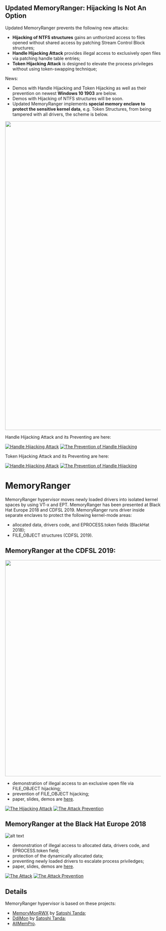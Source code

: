 ## Updated MemoryRanger: Hijacking Is Not An Option 
Updated MemoryRanger prevents the following new attacks:
* <b>Hijacking of NTFS structures</b> gains an unthorized access to files opened without shared access by patching Stream Control Block structures; 
* <b>Handle Hijacking Attack</b> provides illegal access to exclusively open files via patching handle table entries;
* <b>Token Hijacking Attack</b> is designed to elevate the process privileges without using token-swapping technique;

News:
* Demos with Handle Hijacking and Token Hijacking as well as their prevention on newest <b>Windows 10 1903</b> are below.
* Demos with Hijacking of NTFS structures will be soon. 
* Updated MemoryRanger implements <b>special memory enclave to protect the sensitive kernel data</b>, e.g. Token Structures, from being tampered with all drivers, the scheme is below.

<img src="https://github.com/IgorKorkin/MemoryRanger/blob/master/blackhat2019_memoryranger_prevents_token_and_handle_hijacking.png" width="1000" />

Handle Hijacking Attack and its Preventing are here:

[![Handle Hijacking Attack](https://img.youtube.com/vi/lLIR5u8AzAY/mqdefault.jpg)](https://www.youtube.com/watch?v=lLIR5u8AzAY&index=1&list=PL0Aerbf3kwUKsNCeJ7wSG957BrIOweEz_) [![The Prevention of Handle Hijacking](https://img.youtube.com/vi/ZivkK9x-Hew/mqdefault.jpg)](https://www.youtube.com/watch?v=ZivkK9x-Hew&index=2&list=PL0Aerbf3kwUKsNCeJ7wSG957BrIOweEz_)

Token Hijacking Attack and its Preventing are here:

[![Handle Hijacking Attack](https://img.youtube.com/vi/pnzvgGanbtw/mqdefault.jpg)](https://www.youtube.com/watch?v=pnzvgGanbtw&index=3&list=PL0Aerbf3kwUKsNCeJ7wSG957BrIOweEz_) [![The Prevention of Handle Hijacking](https://img.youtube.com/vi/mSh2R8WMYz8/mqdefault.jpg)](https://www.youtube.com/watch?v=mSh2R8WMYz8&index=4&list=PL0Aerbf3kwUKsNCeJ7wSG957BrIOweEz_)

# MemoryRanger

MemoryRanger hypervisor moves newly loaded drivers into isolated kernel spaces by using VT-x and EPT. MemoryRanger has been presented at Black Hat Europe 2018 and CDFSL 2019. 
MemoryRanger runs driver inside separate enclaves to protect the following kernel-mode areas: 
- allocated data, drivers code, and EPROCESS.token fields (BlackHat 2018);
- FILE_OBJECT structures (CDFSL 2019).

## MemoryRanger at the CDFSL 2019:
<img src="https://github.com/IgorKorkin/MemoryRanger/blob/master/cdfsl2019_memoryranger_prevents_fileobj_hijacking.png" width="700" />

 * demonstration of illegal access to an exclusive open file via FILE_OBJECT hijacking;
 * prevention of FILE_OBJECT hijacking;
 * paper, slides, demos are [here](https://igorkorkin.blogspot.com/2019/04/memoryranger-prevents-hijacking.html).
 
[![The Hijacking Attack](https://img.youtube.com/vi/2mU85RluOSA/mqdefault.jpg)](https://www.youtube.com/watch?v=2mU85RluOSA&index=1&list=PL0Aerbf3kwUKlHszFlcIFivmslRl4xmhB) [![The Attack Prevention](https://img.youtube.com/vi/8ONmC5Do4I4/mqdefault.jpg)](https://www.youtube.com/watch?v=8ONmC5Do4I4&index=2&list=PL0Aerbf3kwUKlHszFlcIFivmslRl4xmhB)
 
## MemoryRanger at the Black Hat Europe 2018
![alt text](https://github.com/IgorKorkin/MemoryRanger/blob/master/before_and_after_memoryranger.png)
 * demonstration of illegal access to allocated data, drivers code, and EPROCESS.token field;
 * protection of the dynamically allocated data;
 * preventing newly loaded drivers to escalate process priviledges; 
 * paper, slides, demos are [here](https://igorkorkin.blogspot.com/2018/12/divide-et-impera-memoryranger-runs.html).
 
 [![The Attack](https://img.youtube.com/vi/HNxc-tjy3QA/mqdefault.jpg)](https://www.youtube.com/watch?v=HNxc-tjy3QA&index=1&list=PL0Aerbf3kwULpVhoHyjMUeUFLwnvur5iu) [![The Attack Prevention](https://img.youtube.com/vi/vrm9cgn5DsU/mqdefault.jpg)](https://www.youtube.com/watch?v=vrm9cgn5DsU&index=2&list=PL0Aerbf3kwULpVhoHyjMUeUFLwnvur5iu)


## Details
MemoryRanger hypervisor is based on these projects:
- [MemoryMonRWX](https://github.com/tandasat/MemoryMon/tree/rwe_cdfs) by [Satoshi Tanda](https://twitter.com/standa_t);
- [DdiMon](https://github.com/tandasat/DdiMon) by [Satoshi Tanda](https://twitter.com/standa_t);
- [AllMemPro](https://github.com/IgorKorkin/AllMemPro).
